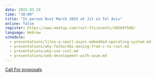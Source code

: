 ```yaml
---
date: 2025.03.19
time: "18:00"
title: "In person Rust March 2025 at Jit in Tel Aviv"
online: false
register: https://www.meetup.com/rust-tlv/events/305697580/
language: Hebrew
schedule:
  - presentations/lilos-a-small-async-embedded-operating-system.md
  - presentations/why-falkordbs-moving-from-c-to-rust.md
  - presentations/why-use-rust.md
  - presentations/web-development-with-axum.md
---
```


[Call For proposals](/cfp)



